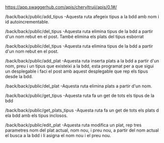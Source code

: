 
https://app.swaggerhub.com/apis/cheryltruji/apis/0.1#/


/back/back/public/add_tipus
-Aquesta ruta afegeix tipus a la bdd amb nom i id autoincrementable.


/back/back/public/del_tipus
-Aquesta ruta elimina tipus de la bdd a partir d'un nom rebut en el post. També elimina els plats del tipus esborrat


/back/back/public/del_tipus
-Aquesta ruta elimina tipus de la bdd a partir d'un nom rebut en el post.




/back/back/public/add_plat
-Aquesta ruta inserta plats a la bdd a partir d'un nom, preu i un tipus que existeixi a la bdd,
esta programat per a que sigui un desplegable i faci el post amb aquest desplegable que rep els tipus desde la bdd.



/back/back/public/del_plat
-Aquesta ruta elimina plats a partir d'un nom.


/back/back/public/get_tipus
-Aquesta ruta fa un get de tots els tipus de la bdd


/back/back/public/get_plats_tipus
-Aquesta ruta fa un get de tots els plats d ela bdd amb els tipus inclosos.

/back/back/public/edit_plat
-Aquesta ruta modifica un plat, rep tres parametres nom del plat actual, nom nou, i preu nou,
a partir del nom actual el busca a la bdd i li asigna el nom nou i el preu nou.








